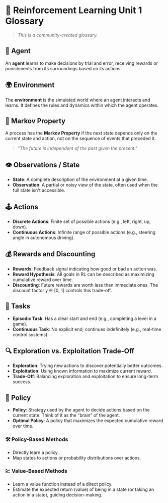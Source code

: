 

# 📘 Reinforcement Learning Unit 1 Glossary

> *This is a community-created glossary.*


## 🤖 Agent

An **agent** learns to make decisions by trial and error, receiving rewards or punishments from its surroundings based on its actions.

## 🌍 Environment

The **environment** is the simulated world where an agent interacts and learns. It defines the rules and dynamics within which the agent operates.

## 🔄 Markov Property

A process has the **Markov Property** if the next state depends only on the current state and action, not on the sequence of events that preceded it.

> *"The future is independent of the past given the present."*

## 👁️ Observations / State

- **State**: A complete description of the environment at a given time.
- **Observation**: A partial or noisy view of the state, often used when the full state isn't accessible.

## 🕹️ Actions

- **Discrete Actions**: Finite set of possible actions (e.g., left, right, up, down).
- **Continuous Actions**: Infinite range of possible actions (e.g., steering angle in autonomous driving).

## 💰 Rewards and Discounting

- **Rewards**: Feedback signal indicating how good or bad an action was.
- **Reward Hypothesis**: All goals in RL can be described as maximizing cumulative reward over time.
- **Discounting**: Future rewards are worth less than immediate ones. The discount factor γ ∈ [0, 1] controls this trade-off.

## 📜 Tasks

- **Episodic Task**: Has a clear start and end (e.g., completing a level in a game).
- **Continuous Task**: No explicit end; continues indefinitely (e.g., real-time control systems).

## 🔍 Exploration vs. Exploitation Trade-Off

- **Exploration**: Trying new actions to discover potentially better outcomes.
- **Exploitation**: Using known information to maximize current reward.
- **Trade-Off**: Balancing exploration and exploitation to ensure long-term success.

## 🧠 Policy

- **Policy**: Strategy used by the agent to decide actions based on the current state. Think of it as the "brain" of the agent.
- **Optimal Policy**: A policy that maximizes the expected cumulative reward over time.

### 🛠️ Policy-Based Methods

- Directly learn a policy.
- Map states to actions or probability distributions over actions.

### 💹 Value-Based Methods

- Learn a value function instead of a direct policy.
- Estimate the expected return (value) of being in a state (or taking an action in a state), guiding decision-making.

